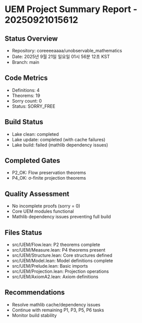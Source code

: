 # UEM Project Summary Report - 20250921015612

## Status Overview
- Repository: coreeeeaaaa/unobservable_mathematics
- Date: 2025년 9월 21일 일요일 01시 56분 12초 KST
- Branch: main

## Code Metrics
- Definitions: 4
- Theorems: 19
- Sorry count: 0
- Status: SORRY_FREE

## Build Status
- Lake clean: completed
- Lake update: completed (with cache failures)
- Lake build: failed (mathlib dependency issues)

## Completed Gates
- P2_OK: Flow preservation theorems
- P4_OK: σ-finite projection theorems

## Quality Assessment
- No incomplete proofs (sorry = 0)
- Core UEM modules functional
- Mathlib dependency issues preventing full build

## Files Status
- src/UEM/Flow.lean: P2 theorems complete
- src/UEM/Measure.lean: P4 theorems present
- src/UEM/Structure.lean: Core structures defined
- src/UEM/Model.lean: Model definitions complete
- src/UEM/Prelude.lean: Basic imports
- src/UEM/Projection.lean: Projection operations
- src/UEM/AxiomA2.lean: Axiom definitions

## Recommendations
- Resolve mathlib cache/dependency issues
- Continue with remaining P1, P3, P5, P6 tasks
- Monitor build stability
